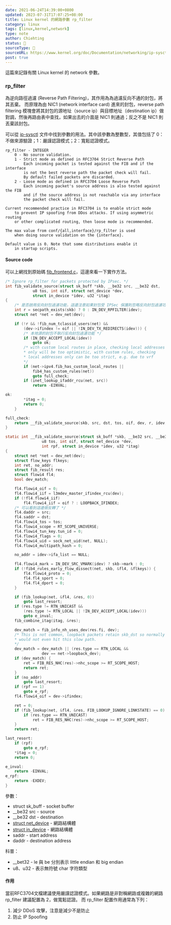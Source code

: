```yaml
---
date: 2021-06-24T14:39:00+0800
updated: 2023-07-31T17:07:25+08:00
title: Linux kernel 的網路參數 rp_filter
category: linux
tags: [linux,kernel,network]
type: note
author: Chiehting
status: 🌲
sourceType: 📜️
sourceURL: https://www.kernel.org/doc/Documentation/networking/ip-sysctl.txt
post: true
---
```


這篇來記錄有關 Linux kernel 的 network 參數。

<!--more-->

### rp_filter

為逆向路徑過濾 (Reverse Path Filtering)，其作用為為過濾反向不通的封包，將其丟棄。
而原理為由 NIC1 (network interface card) 進來的封包，reverse path filtering 模塊會將其封包的源地址（source ip）與目標地址（destination ip）做對調，然後再路由表中查找，如果出去的介面是 NIC1 則通過；反之不是 NIC1 則丟棄該封包。

可以從 [ip-sysctl](https://www.kernel.org/doc/Documentation/networking/ip-sysctl.txt) 文件中找到參數的用法。其中該參數為整數型，其值包括了 0：不做來源驗證；1：嚴謹認證模式；2：寬鬆認證模式。

    rp_filter - INTEGER
        0 - No source validation.
        1 - Strict mode as defined in RFC3704 Strict Reverse Path
            Each incoming packet is tested against the FIB and if the interface
            is not the best reverse path the packet check will fail.
            By default failed packets are discarded.
        2 - Loose mode as defined in RFC3704 Loose Reverse Path
            Each incoming packet's source address is also tested against the FIB
            and if the source address is not reachable via any interface
            the packet check will fail.

    Current recommended practice in RFC3704 is to enable strict mode
        to prevent IP spoofing from DDos attacks. If using asymmetric routing
        or other complicated routing, then loose mode is recommended.

    The max value from conf/{all,interface}/rp_filter is used
        when doing source validation on the {interface}.

    Default value is 0. Note that some distributions enable it
        in startup scripts.

#### Source code

可以上網找到原始碼 [fib_frontend.c](https://elixir.bootlin.com/linux/latest/source/net/ipv4/fib_frontend.c#L419)，這邊來看一下實作方法。

```c
/* Ignore rp_filter for packets protected by IPsec. */
int fib_validate_source(struct sk_buff *skb, __be32 src, __be32 dst,
            u8 tos, int oif, struct net_device *dev,
            struct in_device *idev, u32 *itag)
{
    /* 是否啟用反向封包過濾功能，這邊注意如果封包受 IPSec 保護則忽略反向封包過濾功能 */
    int r = secpath_exists(skb) ? 0 : IN_DEV_RPFILTER(idev);
    struct net *net = dev_net(dev);

    if (!r && !fib_num_tclassid_users(net) &&
        (dev->ifindex != oif || !IN_DEV_TX_REDIRECTS(idev))) {
        /* 本地源的封包不執行反向封包過濾功能 */
        if (IN_DEV_ACCEPT_LOCAL(idev))
            goto ok;
        /* with custom local routes in place, checking local addresses
        * only will be too optimistic, with custom rules, checking
        * local addresses only can be too strict, e.g. due to vrf
        */
        if (net->ipv4.fib_has_custom_local_routes ||
            fib4_has_custom_rules(net))
            goto full_check;
        if (inet_lookup_ifaddr_rcu(net, src))
            return -EINVAL;

ok:
        *itag = 0;
        return 0;
    }

full_check:
    return __fib_validate_source(skb, src, dst, tos, oif, dev, r, idev, itag);
}
```


```c
static int __fib_validate_source(struct sk_buff *skb, __be32 src, __be32 dst,
                u8 tos, int oif, struct net_device *dev,
                int rpf, struct in_device *idev, u32 *itag)
{
    struct net *net = dev_net(dev);
    struct flow_keys flkeys;
    int ret, no_addr;
    struct fib_result res;
    struct flowi4 fl4;
    bool dev_match;

    fl4.flowi4_oif = 0;
    fl4.flowi4_iif = l3mdev_master_ifindex_rcu(dev);
    if (!fl4.flowi4_iif)
        fl4.flowi4_iif = oif ? : LOOPBACK_IFINDEX;
    /* 可以看到這邊做反轉了 */
    fl4.daddr = src;
    fl4.saddr = dst;
    fl4.flowi4_tos = tos;
    fl4.flowi4_scope = RT_SCOPE_UNIVERSE;
    fl4.flowi4_tun_key.tun_id = 0;
    fl4.flowi4_flags = 0;
    fl4.flowi4_uid = sock_net_uid(net, NULL);
    fl4.flowi4_multipath_hash = 0;

    no_addr = idev->ifa_list == NULL;

    fl4.flowi4_mark = IN_DEV_SRC_VMARK(idev) ? skb->mark : 0;
    if (!fib4_rules_early_flow_dissect(net, skb, &fl4, &flkeys)) {
        fl4.flowi4_proto = 0;
        fl4.fl4_sport = 0;
        fl4.fl4_dport = 0;
    }

    if (fib_lookup(net, &fl4, &res, 0))
        goto last_resort;
    if (res.type != RTN_UNICAST &&
        (res.type != RTN_LOCAL || !IN_DEV_ACCEPT_LOCAL(idev)))
        goto e_inval;
    fib_combine_itag(itag, &res);

    dev_match = fib_info_nh_uses_dev(res.fi, dev);
    /* This is not common, loopback packets retain skb_dst so normally they
    * would not even hit this slow path.
    */
    dev_match = dev_match || (res.type == RTN_LOCAL &&
                dev == net->loopback_dev);
    if (dev_match) {
        ret = FIB_RES_NHC(res)->nhc_scope >= RT_SCOPE_HOST;
        return ret;
    }
    if (no_addr)
        goto last_resort;
    if (rpf == 1)
        goto e_rpf;
    fl4.flowi4_oif = dev->ifindex;

    ret = 0;
    if (fib_lookup(net, &fl4, &res, FIB_LOOKUP_IGNORE_LINKSTATE) == 0) {
        if (res.type == RTN_UNICAST)
            ret = FIB_RES_NHC(res)->nhc_scope >= RT_SCOPE_HOST;
    }
    return ret;

last_resort:
    if (rpf)
        goto e_rpf;
    *itag = 0;
    return 0;

e_inval:
    return -EINVAL;
e_rpf:
    return -EXDEV;
}
```

參數：

* struct sk_buff - socket buffer
* __be32 src - source
* __be32 dst - destination
* [struct net_device](https://elixir.bootlin.com/linux/latest/source/include/linux/netdevice.h#L1853) - 網路結構體
* [struct in_device](https://elixir.bootlin.com/linux/latest/source/include/linux/inetdevice.h#L25) - 網路結構體
* saddr - start address
* daddr - destination address

科普：

* __bet32 - le 與 be 分別表示 little endian 和 big endian
* u8、u32 - 表示無符號 char 字符類型

#### 作用

當前RFC3704文檔建議使用嚴謹認證模式。如果網路是非對稱網路或複雜的網路 rp_filter 建議配置為 2，做寬鬆認證。
而 rp_filter 配置作用通常為下列：

1. 減少 DDoS 攻擊，注意是減少不是防止
1. 防止 IP Spoofing

